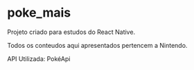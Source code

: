 # poke_mais

Projeto criado para estudos do React Native.

Todos os conteudos aqui apresentados pertencem a Nintendo.

API Utilizada: PokéApi
